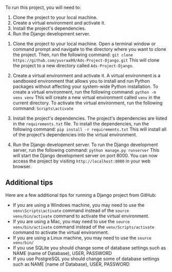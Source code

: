 To run this project, you will need to:


1. Clone the project to your local machine.
2. Create a virtual environment and activate it.
3. Install the project's dependencies.
4. Run the Django development server.

<!-- Here are the detailed steps: -->

1. Clone the project to your local machine.
Open a terminal window or command prompt and navigate to the directory where you want to clone the project. Then, run the following command:
`git clone https://github.com/yusraa99/Ads-Project-Django.git`
This will clone the project to a new directory called `Ads-Project-Django`.

2. Create a virtual environment and activate it.
A virtual environment is a sandboxed environment that allows you to install and run Python packages without affecting your system-wide Python installation. To create a virtual environment, run the following command:
`python -m venv venv`
This will create a new virtual environment called `venv` in the current directory. To activate the virtual environment, run the following command:
`Scripts\activate`


3. Install the project's dependencies.
The project's dependencies are listed in the `requirements.txt` file. To install the dependencies, run the following command:
`pip install -r requirements.txt`
This will install all of the project's dependencies into the virtual environment.

4. Run the Django development server.
To run the Django development server, run the following command:
`python manage.py runserver`
This will start the Django development server on port 8000. You can now access the project by visiting `http://localhost:8000` in your web browser.


## Additional tips
Here are a few additional tips for running a Django project from GitHub:
* If you are using a Windows machine, you may need to use the `venv\Scripts\activate` command instead of the `source venv/bin/activate` command to activate the virtual environment.
* If you are using a Mac, you may need to use the `source venv/bin/activate` command instead of the `venv/Scripts/activate` command to activate the virtual environment.
* If you are using a Linux machine, you may need to use the `source venv/bin/`
* If you use SQLite you should change some of database settings such as NAME (name of Database), USER, PASSWORD
* If you use PostgreSQL you should change some of database settings such as NAME (name of Database), USER, PASSWORD